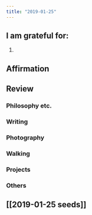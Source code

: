 ```yaml
---
title: "2019-01-25"
---
```

## I am grateful for:
1. 

## Affirmation

## Review
### Philosophy etc.

### Writing

### Photography

### Walking

### Projects

### Others

## [[2019-01-25 seeds]]
